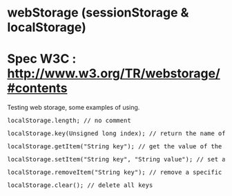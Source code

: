 webStorage (sessionStorage & localStorage)
==========
Spec W3C : http://www.w3.org/TR/webstorage/#contents
==========
Testing web storage, some examples of using.

<pre>localStorage.length; // no comment</pre>
<pre>localStorage.key(Unsigned long index); // return the name of the key</pre>
<pre>localStorage.getItem("String key"); // get the value of the key</pre>
<pre>localStorage.setItem("String key", "String value"); // set a couple of key/value </pre>
<pre>localStorage.removeItem("String key"); // remove a specific key</pre>
<pre>localStorage.clear(); // delete all keys</pre>